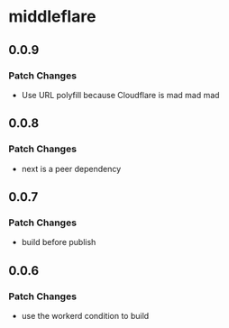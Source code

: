 # middleflare

## 0.0.9

### Patch Changes

-   Use URL polyfill because Cloudflare is mad mad mad

## 0.0.8

### Patch Changes

-   next is a peer dependency

## 0.0.7

### Patch Changes

-   build before publish

## 0.0.6

### Patch Changes

-   use the workerd condition to build
